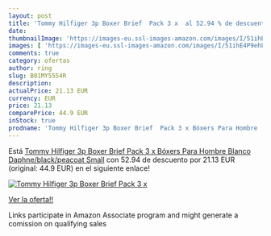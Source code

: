 ```yaml
---
layout: post
title: 'Tommy Hilfiger 3p Boxer Brief  Pack 3 x  al 52.94 % de descuento'
date: 
thumbnailImage: 'https://images-eu.ssl-images-amazon.com/images/I/51ihE4P9ehL._SL200_.jpg'
images: [ 'https://images-eu.ssl-images-amazon.com/images/I/51ihE4P9ehL._SL200_.jpg' ]
comments: true
category: ofertas
author: ring
slug: B01MY5554R
description:
actualPrice: 21.13 EUR
currency: EUR
price: 21.13
comparePrice: 44.9 EUR
inStock: true
prodname: 'Tommy Hilfiger 3p Boxer Brief  Pack 3 x Bóxers Para Hombre  Blanco  Daphne/black/peacoat   Small'
---
```


Está [Tommy Hilfiger 3p Boxer Brief  Pack 3 x Bóxers Para Hombre  Blanco  Daphne/black/peacoat   Small](https://www.amazon.es/dp/B01MY5554R/?tag=tolees-21) con 52.94 de descuento por 21.13 EUR (original: 44.9 EUR) en el siguiente enlace!

[![Tommy Hilfiger 3p Boxer Brief  Pack 3 x ](https://images-eu.ssl-images-amazon.com/images/I/51ihE4P9ehL._SL200_.jpg)](https://www.amazon.es/dp/B01MY5554R/?tag=tolees-21)

[Ver la oferta!!](https://www.amazon.es/dp/B01MY5554R/?tag=tolees-21)

Links participate in Amazon Associate program and might generate a comission on qualifying sales


